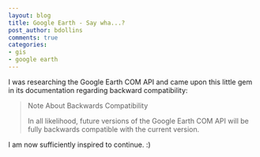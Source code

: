 ```yaml
---
layout: blog
title: Google Earth - Say wha...?
post_author: bdollins
comments: true
categories:
- gis
- google earth
---
```


I was researching the Google Earth COM API and came upon this little gem in its documentation regarding backward compatibility:

<blockquote>Note About Backwards Compatibility

In all likelihood, future versions of the Google Earth COM API will be fully backwards compatible with the current version.</blockquote>

I am now sufficiently inspired to continue. :)